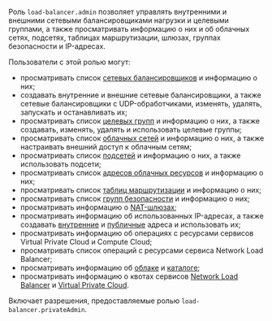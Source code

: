 Роль `load-balancer.admin` позволяет управлять внутренними и внешними сетевыми балансировщиками нагрузки и целевыми группами, а также просматривать информацию о них и об облачных сетях, подсетях, таблицах маршрутизации, шлюзах, группах безопасности и IP-адресах.

Пользователи с этой ролью могут:
* просматривать список [сетевых балансировщиков](../../network-load-balancer/concepts/index.md) и информацию о них;
* создавать внутренние и внешние сетевые балансировщики, а также сетевые балансировщики с UDP-обработчиками, изменять, удалять, запускать и останавливать их;
* просматривать список [целевых групп](../../network-load-balancer/concepts/target-resources.md) и информацию о них, а также создавать, изменять, удалять и использовать целевые группы;
* просматривать список [облачных сетей](../../vpc/concepts/network.md#network) и информацию о них, а также настраивать внешний доступ к облачным сетям;
* просматривать список [подсетей](../../vpc/concepts/network.md#subnet) и информацию о них, а также использовать подсети;
* просматривать список [адресов облачных ресурсов](../../vpc/concepts/address.md) и информацию о них;
* просматривать список [таблиц маршрутизации](../../vpc/concepts/static-routes.md#rt-vpc) и информацию о них;
* просматривать список [групп безопасности](../../vpc/concepts/security-groups.md) и информацию о них;
* просматривать информацию о [NAT-шлюзах](../../vpc/concepts/gateways.md);
* просматривать информацию об использованных IP-адресах, а также создавать [внутренние](../../vpc/concepts/address.md#internal-addresses) и [публичные](../../vpc/concepts/address.md#public-addresses) адреса и использовать их;
* просматривать информацию об операциях с ресурсами сервисов Virtual Private Cloud и Compute Cloud;
* просматривать список операций с ресурсами сервиса Network Load Balancer;
* просматривать информацию об [облаке](../../resource-manager/concepts/resources-hierarchy.md#cloud) и [каталоге](../../resource-manager/concepts/resources-hierarchy.md#folder);
* просматривать информацию о квотах сервисов [Network Load Balancer](../../network-load-balancer/concepts/limits.md#load-balancer-quotas) и [Virtual Private Cloud](../../vpc/concepts/limits.md#vpc-quotas).

Включает разрешения, предоставляемые ролью `load-balancer.privateAdmin`.
